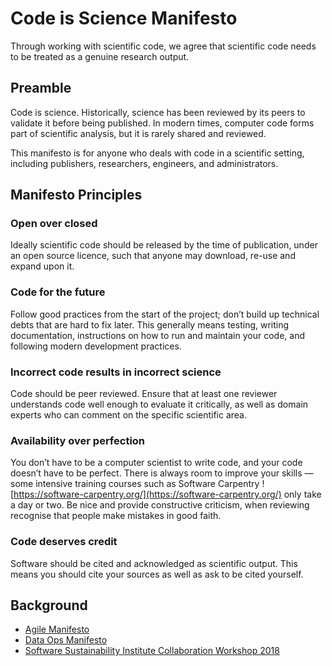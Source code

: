 # Code is Science Manifesto

Through working with scientific code, we agree that scientific code needs to be treated as a genuine research output.

## Preamble
Code is science. Historically, science has been reviewed by its peers to validate it before being published. In modern times, computer code forms part of scientific analysis, but it is rarely shared and reviewed. 

This manifesto is for anyone who deals with code in a scientific setting, including publishers, researchers, engineers, and administrators. 

## Manifesto Principles

### Open over closed
Ideally scientific code should be released by the time of publication, under an open source licence, such that anyone may download, re-use and expand upon it.
### Code for the future
Follow good practices from the start of the project; don’t build up technical debts that are hard to fix later. This generally means testing, writing documentation, instructions on how to run and maintain your code, and following modern development practices.
### Incorrect code results in incorrect science
Code should be peer reviewed. Ensure that at least one reviewer understands code well enough to evaluate it critically, as well as domain experts who can comment on the specific scientific area.  
### Availability over perfection
You don’t have to be a computer scientist to write code, and your code doesn’t have to be perfect. There is always room to improve your skills — some intensive training courses such as Software Carpentry ![https://software-carpentry.org/](https://software-carpentry.org/) only take a day or two. 
Be nice and provide constructive criticism, when reviewing recognise that people make mistakes in good faith. 
### Code deserves credit
Software should be cited and acknowledged as scientific output. This means you should cite your sources as well as ask to be cited yourself. 

## Background
- [Agile Manifesto](http://agilemanifesto.org/)
- [Data Ops Manifesto](http://dataopsmanifesto.org/)
- [Software Sustainability Institute Collaboration Workshop 2018](https://www.software.ac.uk/cw18/)
